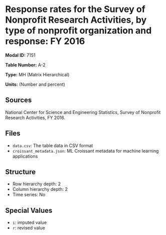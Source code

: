 # Response rates for the Survey of Nonprofit Research Activities, by type of nonprofit organization and response: FY 2016

**Modal ID:** 7151

**Table Number:** A-2

**Type:** MH (Matrix Hierarchical)

**Units:** (Number and percent)

## Sources

National Center for Science and Engineering Statistics, Survey of Nonprofit Research Activities, FY 2016.

## Files

- `data.csv`: The table data in CSV format
- `croissant_metadata.json`: ML Croissant metadata for machine learning applications

## Structure

- Row hierarchy depth: 2
- Column hierarchy depth: 2
- Time series: No

## Special Values

- `i`: imputed value
- `r`: revised value
